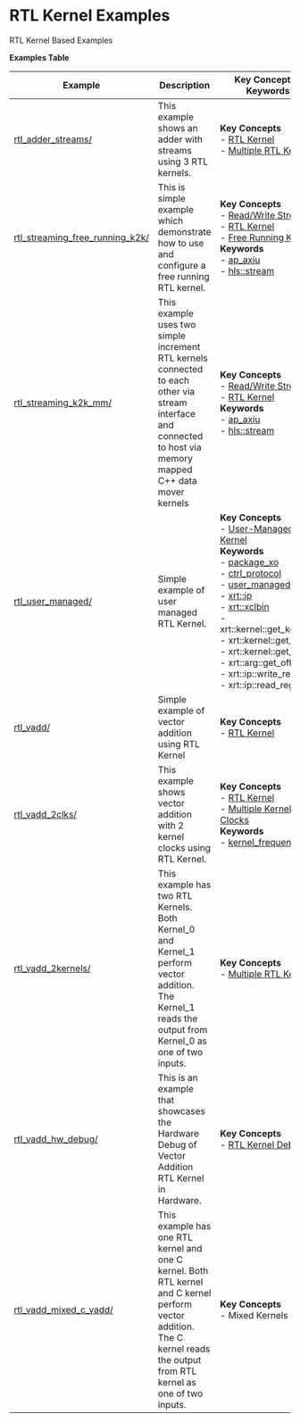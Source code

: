 RTL Kernel Examples
==================================
RTL Kernel Based Examples

 __Examples Table__ 

Example        | Description           | Key Concepts / Keywords 
---------------|-----------------------|-------------------------
[rtl_adder_streams/][]|This example shows an adder with streams using 3 RTL kernels.|__Key__ __Concepts__<br> - [RTL Kernel](https://www.xilinx.com/html_docs/xilinx2021_1/vitis_doc/devrtlkernel.html)<br> - [Multiple RTL Kernels](https://www.xilinx.com/html_docs/xilinx2021_1/vitis_doc/devrtlkernel.html)<br>
[rtl_streaming_free_running_k2k/][]|This is simple example which demonstrate how to use and configure a free running RTL kernel.|__Key__ __Concepts__<br> - [Read/Write Stream](https://www.xilinx.com/html_docs/xilinx2021_1/vitis_doc/streamingconnections.html#ynb1556233012018)<br> - [RTL Kernel](https://www.xilinx.com/html_docs/xilinx2021_1/vitis_doc/devrtlkernel.html)<br> - [Free Running Kernel](https://www.xilinx.com/html_docs/xilinx2021_1/vitis_doc/streamingconnections.html#uug1556136182736)<br>__Keywords__<br> - [ap_axiu](https://www.xilinx.com/html_docs/xilinx2021_1/vitis_doc/streamingconnections.html#tzq1555344621950)<br> - [hls::stream](https://www.xilinx.com/html_docs/xilinx2021_1/vitis_doc/hls_stream_library.html)
[rtl_streaming_k2k_mm/][]|This example uses two simple increment RTL kernels connected to each other via stream interface and connected to host via memory mapped C++ data mover kernels|__Key__ __Concepts__<br> - [Read/Write Stream](https://www.xilinx.com/html_docs/xilinx2021_1/vitis_doc/streamingconnections.html#ynb1556233012018)<br> - [RTL Kernel](https://www.xilinx.com/html_docs/xilinx2021_1/vitis_doc/devrtlkernel.html)<br>__Keywords__<br> - [ap_axiu](https://www.xilinx.com/html_docs/xilinx2021_1/vitis_doc/streamingconnections.html#tzq1555344621950)<br> - [hls::stream](https://www.xilinx.com/html_docs/xilinx2021_1/vitis_doc/hls_stream_library.html)
[rtl_user_managed/][]|Simple example of user managed RTL Kernel.|__Key__ __Concepts__<br> - [User-Managed RTL Kernel](https://www.xilinx.com/html_docs/xilinx2021_1/vitis_doc/devrtlkernel.html#lvg1620349851355)<br>__Keywords__<br> - [package_xo](https://www.xilinx.com/html_docs/xilinx2021_1/vitis_doc/package_xo.html#fsi1542298725587__section_zzf_f5y_q3b)<br> - [ctrl_protocol](https://www.xilinx.com/html_docs/xilinx2021_1/vitis_doc/package_xo.html#fsi1542298725587__section_mhz_2p5_5fb)<br> - [user_managed](https://www.xilinx.com/html_docs/xilinx2021_1/vitis_doc/devrtlkernel.html#lvg1620349851355)<br> - [xrt::ip](https://www.xilinx.com/html_docs/xilinx2021_1/vitis_doc/devhostapp.html#jln1620691667890)<br> - [xrt::xclbin](https://www.xilinx.com/html_docs/xilinx2021_1/vitis_doc/devhostapp.html#zja1524097906844)<br> - xrt::kernel::get_kernels<br> - xrt::kernel::get_cus<br> - xrt::kernel::get_args<br> - xrt::arg::get_offset<br> - xrt::ip::write_register<br> - xrt::ip::read_register
[rtl_vadd/][]|Simple example of vector addition using RTL Kernel|__Key__ __Concepts__<br> - [RTL Kernel](https://www.xilinx.com/html_docs/xilinx2021_1/vitis_doc/devrtlkernel.html)<br>
[rtl_vadd_2clks/][]|This example shows vector addition with 2 kernel clocks using RTL Kernel.|__Key__ __Concepts__<br> - [RTL Kernel](https://www.xilinx.com/html_docs/xilinx2021_1/vitis_doc/devrtlkernel.html)<br> - [Multiple Kernel Clocks](https://www.xilinx.com/html_docs/xilinx2021_1/vitis_doc/vitiscommandcompiler.html#mcj1568640526180__section_bh5_dg4_bjb)<br>__Keywords__<br> - [kernel_frequency](https://www.xilinx.com/html_docs/xilinx2021_1/vitis_doc/vitiscommandcompiler.html#qcm1528577331870__section_frk_xtr_t3b)
[rtl_vadd_2kernels/][]|This example has two RTL Kernels. Both Kernel_0 and Kernel_1 perform vector addition. The Kernel_1 reads the output from Kernel_0 as one of two inputs.|__Key__ __Concepts__<br> - [Multiple RTL Kernels](https://www.xilinx.com/html_docs/xilinx2021_1/vitis_doc/devrtlkernel.html)<br>
[rtl_vadd_hw_debug/][]|This is an example that showcases the Hardware Debug of Vector Addition RTL Kernel in Hardware.|__Key__ __Concepts__<br> - [RTL Kernel Debug](https://www.xilinx.com/html_docs/xilinx2021_1/vitis_doc/debuggingapplicationskernels.html#xey1524445482547)<br>
[rtl_vadd_mixed_c_vadd/][]|This example has one RTL kernel and one C kernel. Both RTL kernel and C kernel perform vector addition. The C kernel reads the output from RTL kernel as one of two inputs.|__Key__ __Concepts__<br> - Mixed Kernels<br>

[.]:.
[rtl_adder_streams/]:rtl_adder_streams/
[rtl_streaming_free_running_k2k/]:rtl_streaming_free_running_k2k/
[rtl_streaming_k2k_mm/]:rtl_streaming_k2k_mm/
[rtl_user_managed/]:rtl_user_managed/
[rtl_vadd/]:rtl_vadd/
[rtl_vadd_2clks/]:rtl_vadd_2clks/
[rtl_vadd_2kernels/]:rtl_vadd_2kernels/
[rtl_vadd_hw_debug/]:rtl_vadd_hw_debug/
[rtl_vadd_mixed_c_vadd/]:rtl_vadd_mixed_c_vadd/

